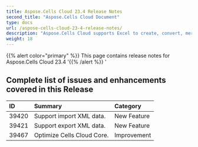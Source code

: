 ```yaml
---
title: Aspose.Cells Cloud 23.4 Release Notes
second_title: "Aspose.Cells Cloud Document"
type: docs
url: /aspose-cells-cloud-23-4-release-notes/
description: "Aspose.Cells Cloud supports Excel to create, convert, merge, split, protected, inner object operation, and so on."
weight: 18
---
```


{{% alert color="primary" %}} 
This page contains release notes for Aspose.Cells Cloud 23.4
'{{% /alert %}} '
## **Complete list of issues and enhancements covered in this Release**

|**ID**|**Summary**|**Category**|
| :- | :- | :- |
| 39420 | Support import XML data. | New Feature
| 39421 | Support export XML data. | New Feature
| 39467 | Optimize Cells Cloud Core. | Improvement
